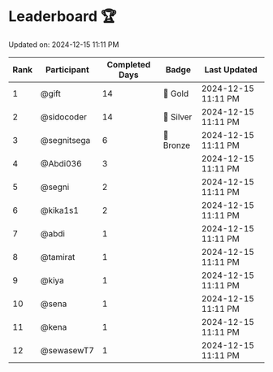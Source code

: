 # Leaderboard 🏆

Updated on: 2024-12-15 11:11 PM

| Rank | Participant       | Completed Days | Badge      | Last Updated         |
|------|-------------------|----------------|------------|----------------------|
| 1    | @gift             | 14             | 🏅 Gold     | 2024-12-15 11:11 PM |
| 2    | @sidocoder        | 14             | 🥈 Silver   | 2024-12-15 11:11 PM |
| 3    | @segnitsega       | 6              | 🥉 Bronze   | 2024-12-15 11:11 PM |
| 4    | @Abdi036          | 3              |            | 2024-12-15 11:11 PM |
| 5    | @segni            | 2              |            | 2024-12-15 11:11 PM |
| 6    | @kika1s1          | 2              |            | 2024-12-15 11:11 PM |
| 7    | @abdi             | 1              |            | 2024-12-15 11:11 PM |
| 8    | @tamirat          | 1              |            | 2024-12-15 11:11 PM |
| 9    | @kiya             | 1              |            | 2024-12-15 11:11 PM |
| 10   | @sena             | 1              |            | 2024-12-15 11:11 PM |
| 11   | @kena             | 1              |            | 2024-12-15 11:11 PM |
| 12   | @sewasewT7        | 1              |            | 2024-12-15 11:11 PM |
